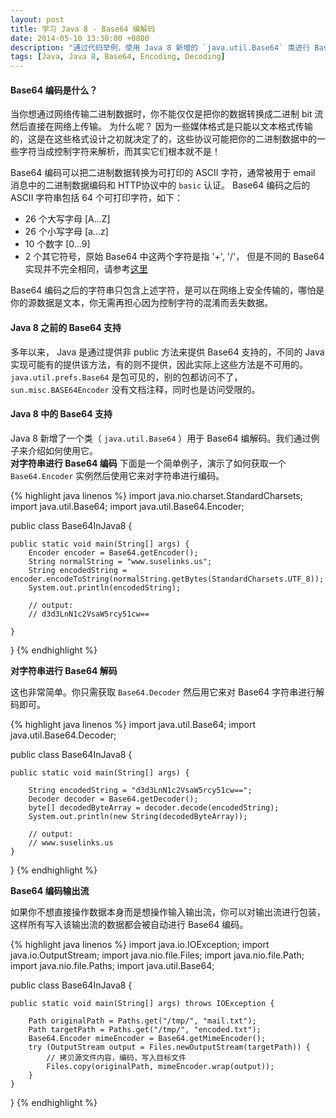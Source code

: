 ```yaml
---
layout: post
title: 学习 Java 8 - Base64 编解码
date: 2014-05-10 13:30:00 +0800
description: "通过代码举例，使用 Java 8 新增的 `java.util.Base64` 类进行 Base64 编解码。"
tags: [Java, Java 8, Base64, Encoding, Decoding]
---
```


    
#### Base64 编码是什么？

当你想通过网络传输二进制数据时，你不能仅仅是把你的数据转换成二进制 bit 流然后直接在网络上传输。 为什么呢？ 因为一些媒体格式是只能以文本格式传输的，这是在这些格式设计之初就决定了的，这些协议可能把你的二进制数据中的一些字符当成控制字符来解析，而其实它们根本就不是！

Base64 编码可以把二进制数据转换为可打印的 ASCII 字符，通常被用于 email 消息中的二进制数据编码和 HTTP协议中的 `basic` 认证。 Base64 编码之后的 ASCII 字符串包括 64 个可打印字符，如下：

- 26 个大写字母 [A...Z]
- 26 个小写字母 [a...z]
- 10 个数字 [0...9]
- 2 个其它符号，原始 Base64 中这两个字符是指 '+', '/'， 但是不同的 Base64 实现并不完全相同，请参考[这里](http://en.wikipedia.org/wiki/Base64#Implementations_and_history)

Base64 编码之后的字符串只包含上述字符，是可以在网络上安全传输的，哪怕是你的源数据是文本，你无需再担心因为控制字符的混淆而丢失数据。

#### Java 8 之前的 Base64 支持

多年以来， Java 是通过提供非 public 方法来提供 Base64 支持的，不同的 Java 实现可能有的提供该方法，有的则不提供，因此实际上这些方法是不可用的。`java.util.prefs.Base64` 是包可见的，别的包都访问不了， `sun.misc.BASE64Encoder` 没有文档注释，同时也是访问受限的。

#### Java 8 中的 Base64 支持

Java 8 新增了一个类（ `java.util.Base64` ）用于 Base64 编解码。我们通过例子来介绍如何使用它。    
**对字符串进行 Base64 编码**
下面是一个简单例子，演示了如何获取一个 `Base64.Encoder` 实例然后使用它来对字符串进行编码。

{% highlight java linenos %}
import java.nio.charset.StandardCharsets;
import java.util.Base64;
import java.util.Base64.Encoder;

public class Base64InJava8 {

    public static void main(String[] args) {
        Encoder encoder = Base64.getEncoder();
        String normalString = "www.suselinks.us";
        String encodedString = encoder.encodeToString(normalString.getBytes(StandardCharsets.UTF_8));
        System.out.println(encodedString);
        
        // output:
        // d3d3LnN1c2VsaW5rcy51cw==

    }
}
{% endhighlight %}

**对字符串进行 Base64 解码**

这也非常简单。你只需获取 `Base64.Decoder` 然后用它来对 Base64 字符串进行解码即可。

{% highlight java linenos %}
import java.util.Base64;
import java.util.Base64.Decoder;

public class Base64InJava8 {

    public static void main(String[] args) {

        String encodedString = "d3d3LnN1c2VsaW5rcy51cw==";
        Decoder decoder = Base64.getDecoder();
        byte[] decodedByteArray = decoder.decode(encodedString);
        System.out.println(new String(decodedByteArray));
        
        // output:
        // www.suselinks.us
    }
}
{% endhighlight %}

**Base64 编码输出流**

如果你不想直接操作数据本身而是想操作输入输出流，你可以对输出流进行包装，这样所有写入该输出流的数据都会被自动进行 Base64 编码。
    
{% highlight java linenos %}
import java.io.IOException;
import java.io.OutputStream;
import java.nio.file.Files;
import java.nio.file.Path;
import java.nio.file.Paths;
import java.util.Base64;

public class Base64InJava8 {

    public static void main(String[] args) throws IOException {

        Path originalPath = Paths.get("/tmp/", "mail.txt");
        Path targetPath = Paths.get("/tmp/", "encoded.txt");
        Base64.Encoder mimeEncoder = Base64.getMimeEncoder();
        try (OutputStream output = Files.newOutputStream(targetPath)) {
            // 拷贝源文件内容，编码，写入目标文件
            Files.copy(originalPath, mimeEncoder.wrap(output));
        }
    }
}
{% endhighlight %}